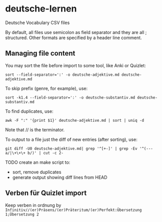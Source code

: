 # deutsche-lernen

Deutsche Vocabulary CSV files

By default, all files use semicolon as field separator and they are all <german>;<portuguese> structured.
Other formats are specified by a header line comment.

## Managing file content

You may sort the file before import to some tool, like Anki or Quizlet:

```
sort --field-separator=':' -o deutsche-adjektive.md deutsche-adjektive.md
```

To skip prefix (genre, for example), use:

```
sort -k1.4 --field-separator=':' -o deutsche-substantiv.md deutsche-substantiv.md
```

To find duplicates, use:

```
awk -F ":" '{print $1}' deutsche-adjektive.md | sort | uniq -d
```

Note that // is the terminator.

To output to a file just the diff of new entries (after sorting), use:

```
git diff -U0 deutsche-adjektive.md| grep '^[+-]' | grep -Ev '^(--- a/|\+\+\+ b/)' | cut -c 2-
```

TODO create an make script to:
- sort, remove duplicates
- generate output showing diff lines from HEAD


## Verben für Quizlet import

Keep verben in ordnung by `Infinitiv//(er)Präsens/(er)Präteritum/(er)Perfekt:Übersetzung 1;Übersetzung 2`
